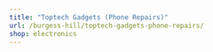 ```yaml
---
title: "Toptech Gadgets (Phone Repairs)"
url: /burgess-hill/toptech-gadgets-phone-repairs/
shop: electronics
---
```

